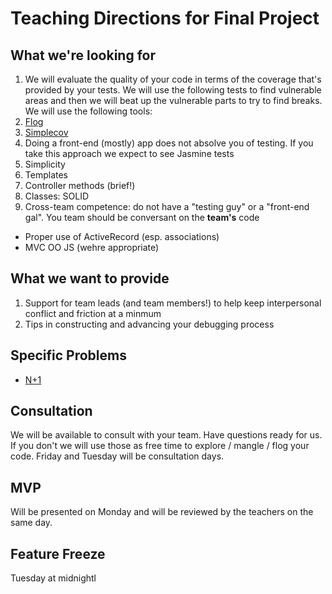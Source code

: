 # Teaching Directions for Final Project

## What we're looking for

1.  We will evaluate the quality of your code in terms of the coverage that's
provided by your tests.  We will use the following tests to find vulnerable
areas and then we will beat up the vulnerable parts to try to find breaks.  We
will use the following tools:
  1.  [Flog](https://github.com/seattlerb/flog)
  1.  [Simplecov](https://github.com/colszowka/simplecov)
1.  Doing a front-end (mostly) app does not absolve you of testing.  If you
take this approach we expect to see Jasmine tests
1.  Simplicity
  1.  Templates
  1.  Controller methods (brief!)
  1.  Classes: SOLID
1.  Cross-team competence:  do not have a "testing guy" or a "front-end gal".
You team should be conversant on the **team's** code
* Proper use of ActiveRecord (esp. associations)
* MVC OO JS (wehre appropriate)

## What we want to provide

1.  Support for team leads (and team members!) to help keep interpersonal
conflict and friction at a minmum
1.  Tips in constructing and advancing your debugging process

## Specific Problems

* [N+1](http://guides.rubyonrails.org/active_record_querying.html#eager-loading-associations)

## Consultation

We will be available to consult with your team.  Have questions ready for us.
If you don't we will use those as free time to explore / mangle / flog your
code.  Friday and Tuesday will be consultation days.

## MVP

Will be presented on Monday and will be reviewed by the teachers on the same
day.

## Feature Freeze

Tuesday at midnightl
